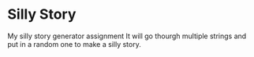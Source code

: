 # Silly Story
My silly story generator assignment
It will go thourgh multiple strings and put in a random one to make a silly story.